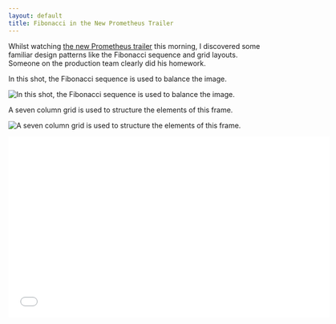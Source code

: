 ```yaml
---
layout: default
title: Fibonacci in the New Prometheus Trailer
---
```

<p class="intro">Whilst watching <a href="http://www.youtube.com/watch?v=DOOJl5lWNfM">the new Prometheus trailer</a> this morning, I discovered some familiar design patterns like the Fibonacci sequence and grid layouts. Someone on the production team clearly did his homework.</p>

In this shot, the Fibonacci sequence is used to balance the image.

![In this shot, the Fibonacci sequence is used to balance the image.](/media/prometheus-fibonacci-640x359.jpg)

A seven column grid is used to structure the elements of this frame.

![A seven column grid is used to structure the elements of this frame.](/media/prometheus-grid-640x357.jpg)

<iframe width="640" height="360" src="//www.youtube.com/embed/cWmbqH_z7jM" frameborder="0" allowfullscreen></iframe>
